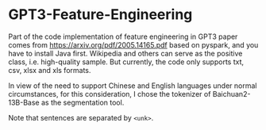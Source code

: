# GPT3-Feature-Engineering

Part of the code implementation of feature engineering in GPT3 paper comes from https://arxiv.org/pdf/2005.14165.pdf based on pyspark, and you have to install Java first. Wikipedia and others can serve as the positive class, i.e. high-quality sample. But currently, the code only supports txt, csv, xlsx and xls formats.

In view of the need to support Chinese and English languages under normal circumstances, for this consideration, I chose the tokenizer of Baichuan2-13B-Base as the segmentation tool.

Note that sentences are separated by `<unk>`.
